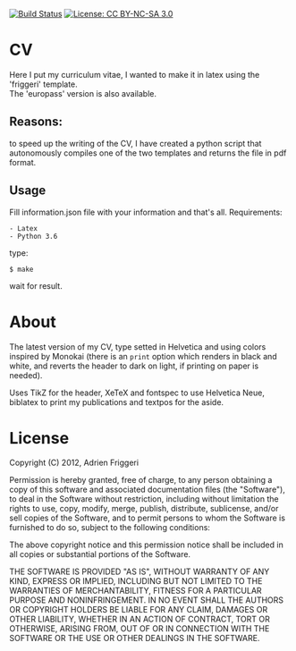 [![Build Status](https://travis-ci.com/frank1789/CV.svg?branch=master)](https://travis-ci.org/frank1789/CV)
[![License: CC BY-NC-SA 3.0](https://img.shields.io/badge/License-CC%20BY--NC--SA%203.0-lightgrey.svg)](http://creativecommons.org/licenses/by-nc-sa/3.0/)

# CV
Here I put my curriculum vitae, I wanted to make it in latex using the
'friggeri' template. <br>
The 'europass' version is also available.

## Reasons:
to speed up the writing of the CV, I have created a python script that
autonomously compiles one of the two templates and returns the file in pdf
format.

## Usage
Fill information.json file with your information and that's all. 
Requirements:
	
	- Latex
	- Python 3.6


type:
```
$ make
```
wait for result.

# About
The latest version of my CV, type setted in Helvetica and using colors inspired by Monokai (there is an `print` option which renders in black and white, and reverts the header to dark on light, if printing on paper is needed).

Uses TikZ for the header, XeTeX and fontspec to use Helvetica Neue, biblatex to print my publications and textpos for the aside.


# License

Copyright (C) 2012, Adrien Friggeri

Permission is hereby granted, free of charge, to any person obtaining a copy of this software and associated documentation files (the "Software"), to deal in the Software without restriction, including without limitation the rights to use, copy, modify, merge, publish, distribute, sublicense, and/or sell copies of the Software, and to permit persons to whom the Software is furnished to do so, subject to the following conditions:

The above copyright notice and this permission notice shall be included in all copies or substantial portions of the Software.

THE SOFTWARE IS PROVIDED "AS IS", WITHOUT WARRANTY OF ANY KIND, EXPRESS OR IMPLIED, INCLUDING BUT NOT LIMITED TO THE WARRANTIES OF MERCHANTABILITY, FITNESS FOR A PARTICULAR PURPOSE AND NONINFRINGEMENT. IN NO EVENT SHALL THE AUTHORS OR COPYRIGHT HOLDERS BE LIABLE FOR ANY CLAIM, DAMAGES OR OTHER LIABILITY, WHETHER IN AN ACTION OF CONTRACT, TORT OR OTHERWISE, ARISING FROM, OUT OF OR IN CONNECTION WITH THE SOFTWARE OR THE USE OR OTHER DEALINGS IN THE SOFTWARE.
